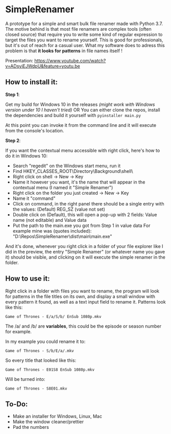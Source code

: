 # SimpleRenamer
A prototype for a simple and smart bulk file renamer made with Python 3.7.
The motive behind is that most file renamers are complex tools (often closed source)
that require you to write some kind of regular expression to target the files you want to rename yourself.
This is good for professionals, but it's out of reach for a casual user.
What my software does to adress this problem is that **it looks for patterns** in file names itself !

Presentation: https://www.youtube.com/watch?v=ADsyiEJWdpU&feature=youtu.be


## How to install it:
**Step 1**:

Get my build for Windows 10 in the releases *(might work with Windows version under 10 I haven't tried)*
OR 
You can either clone the repos, install the dependencies and build it yourself with `pyinstaller main.py`

At this point you can invoke it from the command line and it will execute from the console's location.

**Step 2**:

If you want the contextual menu accessible with right click, here's how to do it in Windows 10:

* Search "regedit" on the Windows start menu, run it
* Find HKEY_CLASSES_ROOT\Directory\Background\shell\
* Right click on shell -> New -> Key
* Name it however you want, it's the name that will appear in the contextual menu
(I named it "Simple Renamer")
* Right click on the folder you just created -> New -> Key
* Name it "command"
* Click on command, in the right panel there should be a single entry with the values: 
(Default)    REG_SZ    (value not set)
* Double click on (Default), this will open a pop-up with 2 fields:
Value name (not editable) and  Value data
* Put the path to the main.exe you got from Step 1 in value data
For example mine was (quotes included): "D:\Repos\SimpleRenamer\dist\main\main.exe"

And it's done, whenever you right click in a folder of your file explorer like I did in the preview, 
the entry "Simple Renamer" (or whatever name you gave it) should be visible, and clicking on it will execute 
the simple renamer in the folder.


## How to use it:
Right click in a folder with files you want to rename, 
the program will look for patterns in the file titles on its own, 
and display a small window with every pattern it found, as well as a text input field to rename it.
Patterns look like this:
```
Game of Thrones - E/a/S/b/ EnSub 1080p.mkv
```
The /a/ and /b/ are **variables**, this could be the episode or season number for example.

In my example you could rename it to:
```
Game of Thrones - S/b/E/a/.mkv
```
So every title that looked like this:
```
Game of Thrones - E01S8 EnSub 1080p.mkv
```
Will be turned into:
```
Game of Thrones - S8E01.mkv
```

## To-Do:
* Make an installer for Windows, Linux, Mac
* Make the window cleaner/prettier
* Pad the numbers
